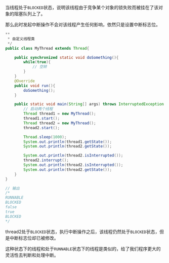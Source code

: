 当线程处于`BLOCKED`状态，说明该线程由于竞争某个对象的锁失败而被挂在了该对象的阻塞队列上了。

那么此时发起中断操作不会对该线程产生任何影响，依然只是设置中断标志位。

```java
**
 * 自定义线程类
 */
public class MyThread extends Thread{

    public synchronized static void doSomething(){
        while(true){
            // 空转
        }
    }
    @Override
    public void run(){
        doSomething();
    }

    public static void main(String[] args) throws InterruptedException {
        // 启动两个线程
        Thread thread1 = new MyThread();
        thread1.start();
        Thread thread2 = new MyThread();
        thread2.start();

        Thread.sleep(1000);
        System.out.println(thread1.getState());
        System.out.println(thread2.getState());

        System.out.println(thread2.isInterrupted());
        thread2.interrupt();
        System.out.println(thread2.isInterrupted());
        System.out.println(thread2.getState());
    }
}

// 输出
/*
RUNNABLE
BLOCKED
false
true
BLOCKED
*/
```

thread2处于`BLOCKED`状态，执行中断操作之后，该线程仍然处于`BLOCKED`状态，但是中断标志位却已被修改。

这种状态下的线程和处于`RUNNABLE`状态下的线程是类似的，给了我们程序更大的灵活性去判断和处理中断。